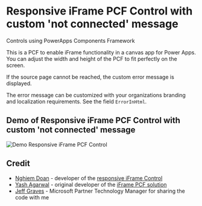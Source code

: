 # Responsive iFrame PCF Control with custom 'not connected' message
Controls using PowerApps Components Framework

This is a PCF to enable iFrame functionality in a canvas app for Power Apps. You can adjust the width and height of the PCF to fit perfectly on the screen.

If the source page cannot be reached, the custom error message is displayed.

The error message can be customized with your organizations branding and localization requirements. See the field ```ErrorInHtml```.

## Demo of Responsive iFrame PCF Control with custom 'not connected' message
![Demo Responsive iFrame PCF Control](./Images/Web%20Page%20Connection%20pre%20and%20post%20VPN%20Connection%20with%20Custom%20Error%20.gif)

## Credit 
* [Nghiem Doan](https://twitter.com/nghiemdoan_mn) - developer of the [responsive iFrame Control](https://github.com/nghiemdoan-msft/PCF-ResponsiveIFrameControl)
* [Yash Agarwal](https://www.twitter.com/yashagarwal1651) - original developer of the [iFrame PCF solution](https://github.com/yashag2255/iframePCF)
* [Jeff Graves](https://www.linkedin.com/in/jefftgraves) - Microsoft Partner Technology Manager for sharing the code with me
